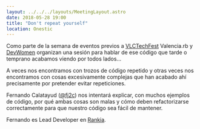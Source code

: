 ```yaml
---
layout: ../../../layouts/MeetingLayout.astro
date: 2018-05-28 19:00
title: "Don't repeat yourself"
location: Onestic
---
```


Como parte de la semana de eventos previos a [VLCTechFest](https://vlctechfest.org/) Valencia.rb y [DevWomen](https://devwomen.com/) organizan una sesión para hablar de ese código que tarde o temprano acabamos viendo por todos lados...

A veces nos encontramos con trozos de código repetido y otras veces nos encontramos con cosas excesivamente complejas que han acabado ahí precisamente por pretender evitar repeticiones.

Fernando Calatayud ([@fj2c](https://twitter.com/fj2c)) nos intentará explicar, con muchos ejemplos de código, por qué ambas cosas son malas y cómo deben refactorizarse correctamente para que nuestro código sea fácil de mantener.

Fernando es Lead Developer en [Rankia](https://www.rankia.com/).
